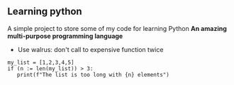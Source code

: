 ## Learning python
A simple project to store some of my code for learning Python
**An amazing multi-purpose programming language**

* Use walrus: don't call to expensive function twice 

```
my_list = [1,2,3,4,5]
if (n := len(my_list)) > 3:
   print(f"The list is too long with {n} elements")

```
